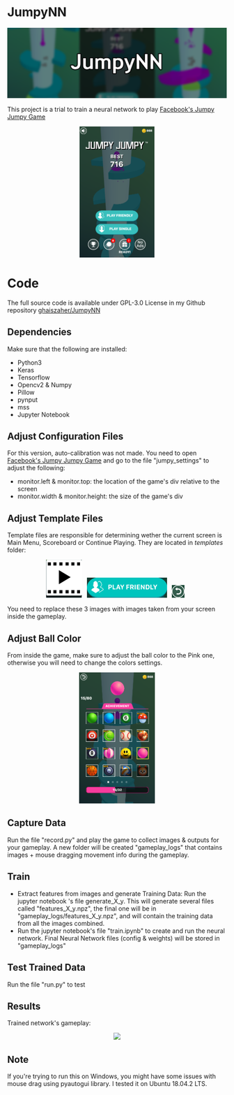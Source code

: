 # JumpyNN

<p align="center">
 <img src="images/banner_cropped.png">
</p>

This project is a trial to train a neural network to play [Facebook's Jumpy Jumpy Game](https://www.facebook.com/instantgames/198982457542294)

<p align="center">
 <img src="images/game.png" height="300">
</p>

# Code

The full source code is available under GPL-3.0 License in my Github repository [ghaiszaher/JumpyNN](https://github.com/ghaiszaher/JumpyNN)


## Dependencies

Make sure that the following are installed:
* Python3
* Keras
* Tensorflow
* Opencv2 & Numpy
* Pillow
* pynput
* mss
* Jupyter Notebook

## Adjust Configuration Files
For this version, auto-calibration was not made. You need to open [Facebook's Jumpy Jumpy Game](https://www.facebook.com/instantgames/198982457542294) and go to the file "jumpy_settings" to adjust the following:
* monitor.left & monitor.top: the location of the game's div relative to the screen
* monitor.width & monitor.height: the size of the game's div

## Adjust Template Files
Template files are responsible for determining wether the current screen is Main Menu, Scoreboard or Continue Playing. They are located in _templates_ folder:
<p align="center">
 <img src="templates/template_continue.png"> &nbsp;
 <img src="templates/template_main_menu.png"> &nbsp;
 <img src="templates/template_score_board.png"> &nbsp;
</p>

You need to replace these 3 images with images taken from your screen inside the gameplay.

## Adjust Ball Color
From inside the game, make sure to adjust the ball color to the Pink one, otherwise you will need to change the colors settings.
<p align="center">
 <img src="images/ball.png" height="300">
</p>

## Capture Data
Run the file "record.py" and play the game to collect images & outputs for your gameplay.
A new folder will be created "gameplay_logs" that contains images + mouse dragging movement info during the gameplay.

## Train
* Extract features from images and generate Training Data: Run the jupyter notebook 's file generate_X_y. This will generate several files called "features_X_y.npz", the final one will be in "gameplay_logs/features_X_y.npz", and will contain the training data from all the images combined.
* Run the jupyter notebook's file "train.ipynb" to create and run the neural network. Final Neural Network files (config & weights) will be stored in "gameplay_logs"

## Test Trained Data
Run the file "run.py" to test

## Results
Trained network's gameplay:
<p align="center">
 <img src="images/gameplay_trained.gif" height="300">
</p>


## Note
If you're trying to run this on Windows, you might have some issues with mouse drag using pyautogui library. I tested it on Ubuntu 18.04.2 LTS.
